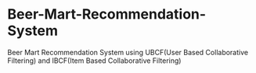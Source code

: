 # Beer-Mart-Recommendation-System
Beer Mart Recommendation System using  UBCF(User Based Collaborative Filtering) and IBCF(Item Based Collaborative Filtering)
